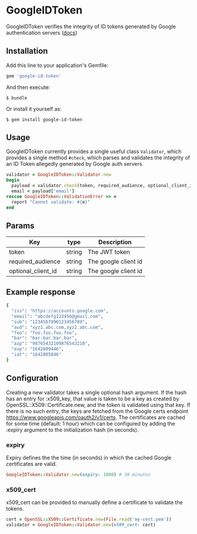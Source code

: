 # GoogleIDToken

GoogleIDToken verifies the integrity of ID tokens generated by Google authentication servers ([docs](https://developers.google.com/identity/gsi/web/guides/verify-google-id-token))

## Installation

Add this line to your application's Gemfile:

```ruby
gem 'google-id-token'
```

And then execute:

    $ bundle

Or install it yourself as:

    $ gem install google-id-token

## Usage

GoogleIDToken currently provides a single useful class `Validator`, which provides a single method `#check`, which parses and validates the integrity of an ID Token allegedly generated by Google auth servers.

```ruby
validator = GoogleIDToken::Validator.new
begin
  payload = validator.check(token, required_audience, optional_client_id)
  email = payload['email']
rescue GoogleIDToken::ValidationError => e
  report "Cannot validate: #{e}"
end
```

## Params

| Key                | type   | Description          |
| ------------------ | ------ | -------------------- |
| token              | string | The JWT token        |
| required_audience  | string | The google client id |
| optional_client_id | string | The google client id |

## Example response

```ruby
{
  "iss": "https://accounts.google.com",
  "email": "abcdefg123456@gmail.com",
  "sub": "1234567890123456789",
  "aud": "xyz1.abc.com,xyz2.abc.com",
  "foo": "foo.foo.foo.foo",
  "bar": "bar.bar.bar.bar",
  "azp": "98765432109876543210",
  "exp": "1642809446",
  "iat": "1642805846"
}
```

## Configuration

Creating a new validator takes a single optional hash argument. If the hash has an entry for :x509_key, that value is taken to be a key as created by OpenSSL::X509::Certificate.new, and the token is validated using that key. If there is no such entry, the keys are fetched from the Google certs endpoint https://www.googleapis.com/oauth2/v1/certs. The certificates are cached for some time (default: 1 hour) which can be configured by adding the :expiry argument to the initialization hash (in seconds).

### expiry

Expiry defines the the time (in seconds) in which the cached Google certificates are valid.

```ruby
GoogleIDToken::Validator.new(expiry: 1800) # 30 minutes
```

### x509_cert

x509_cert can be provided to manually define a certificate to validate the tokens.

```ruby
cert = OpenSSL::X509::Certificate.new(File.read('my-cert.pem'))
validator = GoogleIDToken::Validator.new(x509_cert: cert)
```
